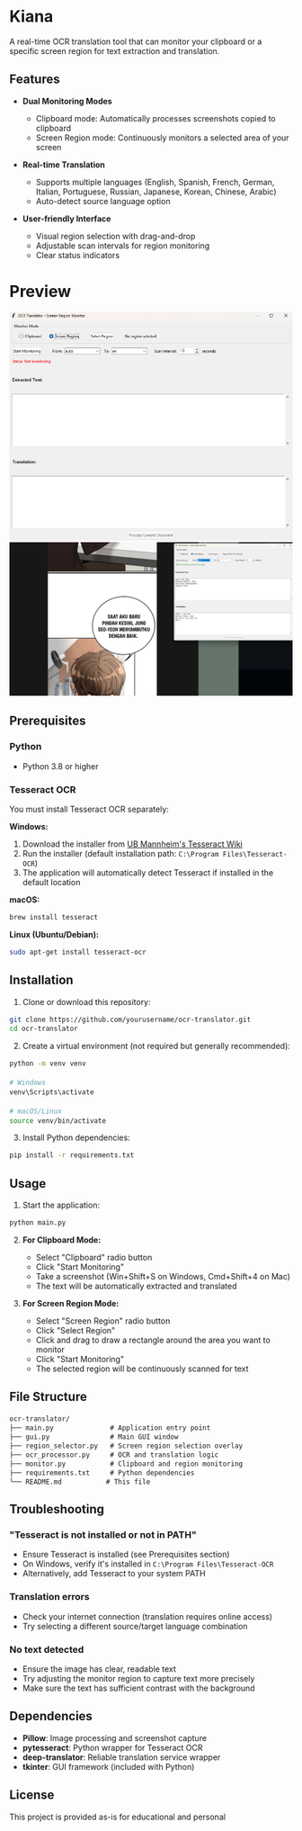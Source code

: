# Kiana

A real-time OCR translation tool that can monitor your clipboard or a specific screen region for text extraction and translation.

## Features

- **Dual Monitoring Modes**
  - Clipboard mode: Automatically processes screenshots copied to clipboard
  - Screen Region mode: Continuously monitors a selected area of your screen
  
- **Real-time Translation**
  - Supports multiple languages (English, Spanish, French, German, Italian, Portuguese, Russian, Japanese, Korean, Chinese, Arabic)
  - Auto-detect source language option
  
- **User-friendly Interface**
  - Visual region selection with drag-and-drop
  - Adjustable scan intervals for region monitoring
  - Clear status indicators

# Preview

![image](./assets/Screenshot%202025-06-19%20231250.png)
![image](./assets/Screenshot%202025-06-19%20231407.png)

## Prerequisites

### Python
- Python 3.8 or higher

### Tesseract OCR
You must install Tesseract OCR separately:

**Windows:**
1. Download the installer from [UB Mannheim's Tesseract Wiki](https://github.com/UB-Mannheim/tesseract/wiki)
2. Run the installer (default installation path: `C:\Program Files\Tesseract-OCR`)
3. The application will automatically detect Tesseract if installed in the default location

**macOS:**
```bash
brew install tesseract
```

**Linux (Ubuntu/Debian):**
```bash
sudo apt-get install tesseract-ocr
```

## Installation

1. Clone or download this repository:
```bash
git clone https://github.com/yourusername/ocr-translator.git
cd ocr-translator
```

2. Create a virtual environment (not required but generally recommended):
```bash
python -m venv venv

# Windows
venv\Scripts\activate

# macOS/Linux
source venv/bin/activate
```

3. Install Python dependencies:
```bash
pip install -r requirements.txt
```

## Usage

1. Start the application:
```bash
python main.py
```

2. **For Clipboard Mode:**
   - Select "Clipboard" radio button
   - Click "Start Monitoring"
   - Take a screenshot (Win+Shift+S on Windows, Cmd+Shift+4 on Mac)
   - The text will be automatically extracted and translated

3. **For Screen Region Mode:**
   - Select "Screen Region" radio button
   - Click "Select Region"
   - Click and drag to draw a rectangle around the area you want to monitor
   - Click "Start Monitoring"
   - The selected region will be continuously scanned for text

## File Structure

```
ocr-translator/
├── main.py              # Application entry point
├── gui.py               # Main GUI window
├── region_selector.py   # Screen region selection overlay
├── ocr_processor.py     # OCR and translation logic
├── monitor.py           # Clipboard and region monitoring
├── requirements.txt     # Python dependencies
└── README.md           # This file
```

## Troubleshooting

### "Tesseract is not installed or not in PATH"
- Ensure Tesseract is installed (see Prerequisites section)
- On Windows, verify it's installed in `C:\Program Files\Tesseract-OCR`
- Alternatively, add Tesseract to your system PATH

### Translation errors
- Check your internet connection (translation requires online access)
- Try selecting a different source/target language combination

### No text detected
- Ensure the image has clear, readable text
- Try adjusting the monitor region to capture text more precisely
- Make sure the text has sufficient contrast with the background

## Dependencies

- **Pillow**: Image processing and screenshot capture
- **pytesseract**: Python wrapper for Tesseract OCR
- **deep-translator**: Reliable translation service wrapper
- **tkinter**: GUI framework (included with Python)

## License

This project is provided as-is for educational and personal